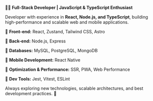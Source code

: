 👨‍💻 **Full-Stack Developer | JavaScript & TypeScript Enthusiast**  

Developer with experience in **React, Node.js, and TypeScript**, building high-performance and scalable web and mobile applications.

🔹 **Front-end:** React, Zustand, Tailwind CSS, Astro

🔹 **Back-end:** Node.js, Express

🔹 **Databases:** MySQL, PostgreSQL, MongoDB

🔹 **Mobile Development:** React Native

🔹 **Optimization & Performance:** SSR, PWA, Web Performance

🔹 **Dev Tools:** Jest, Vitest, ESLint

Always exploring new technologies, scalable architectures, and best development practices. 🚀 
